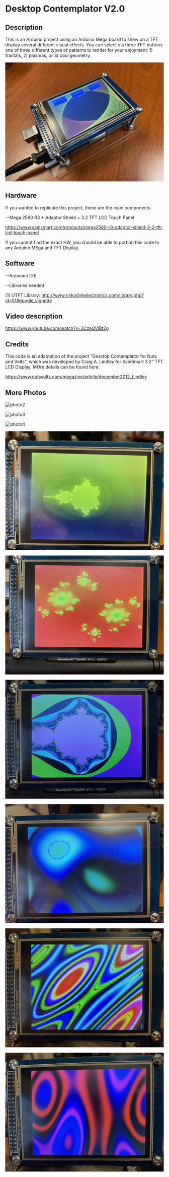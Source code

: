 # Desktop Contemplator V2.0

## Description

This is an Arduino project using an Arduino Mega board to show on a
TFT display several different visual effects. You can select via 
three TFT buttons one of three different types of patterns to 
render for your enjoyment: 1) fractals, 2) plasmas, or 3) cool geometry.

![photo1 overall design](images/desk_contemplator1.jpg)

## Hardware

If you wanted to replicate this project, these are the main components.

--Mega 2560 R3 + Adaptor Shield + 3.2 TFT LCD Touch Panel

https://www.sainsmart.com/products/mega2560-r3-adaptor-shield-3-2-tft-lcd-touch-panel

If you cannot find the exact HW, you should be able to portion 
this code to any Arduino MEga and TFT Display.

## Software

--Arduiono IDE

--Libraries needed:

(1) UTFT Library: http://www.rinkydinkelectronics.com/library.php?id=51#google_vignette

## Video description

https://www.youtube.com/watch?v=3CzaQVlBt2g 

## Credits

This code is an adaptation of the project "Desktop Contemplator for Nuts 
and Volts", which was developed by Craig A. Lindley for SainSmart 3.2" 
TFT LCD Display. MOre details can be found here:

https://www.nutsvolts.com/magazine/article/december2012_Lindley

## More Photos

![photo2](images/desk_contemplator2.jpg)

![photo3](images/desk_contemplator3.jpg)

![photo4](images/desk_contemplator4.jpg)

![photo5](images/desk_contemplator5.jpg)

![photo6](images/desk_contemplator6.jpg)

![photo7](images/desk_contemplator7.jpg)

![photo8](images/desk_contemplator8.jpg)

![photo9](images/desk_contemplator9.jpg)

![photo10](images/desk_contemplator10.jpg)
